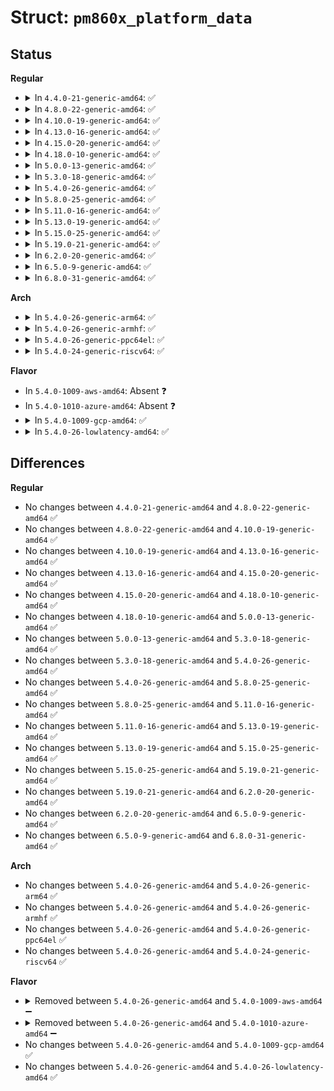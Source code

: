 # Struct: <code>pm860x_platform_data</code>

## Status
<b>Regular</b>
<ul>
<li>
<details>
<summary>In <code>4.4.0-21-generic-amd64</code>: ✅</summary>

```c
struct pm860x_platform_data {
    struct pm860x_backlight_pdata * backlight;
    struct pm860x_led_pdata * led;
    struct pm860x_rtc_pdata * rtc;
    struct pm860x_touch_pdata * touch;
    struct pm860x_power_pdata * power;
    struct regulator_init_data * buck1;
    struct regulator_init_data * buck2;
    struct regulator_init_data * buck3;
    struct regulator_init_data * ldo1;
    struct regulator_init_data * ldo2;
    struct regulator_init_data * ldo3;
    struct regulator_init_data * ldo4;
    struct regulator_init_data * ldo5;
    struct regulator_init_data * ldo6;
    struct regulator_init_data * ldo7;
    struct regulator_init_data * ldo8;
    struct regulator_init_data * ldo9;
    struct regulator_init_data * ldo10;
    struct regulator_init_data * ldo12;
    struct regulator_init_data * ldo_vibrator;
    struct regulator_init_data * ldo14;
    struct charger_desc * chg_desc;
    int companion_addr;
    int i2c_port;
    int irq_mode;
    int irq_base;
    int num_leds;
    int num_backlights;
}
```
</details>
</li>
<li>
<details>
<summary>In <code>4.8.0-22-generic-amd64</code>: ✅</summary>

```c
struct pm860x_platform_data {
    struct pm860x_backlight_pdata * backlight;
    struct pm860x_led_pdata * led;
    struct pm860x_rtc_pdata * rtc;
    struct pm860x_touch_pdata * touch;
    struct pm860x_power_pdata * power;
    struct regulator_init_data * buck1;
    struct regulator_init_data * buck2;
    struct regulator_init_data * buck3;
    struct regulator_init_data * ldo1;
    struct regulator_init_data * ldo2;
    struct regulator_init_data * ldo3;
    struct regulator_init_data * ldo4;
    struct regulator_init_data * ldo5;
    struct regulator_init_data * ldo6;
    struct regulator_init_data * ldo7;
    struct regulator_init_data * ldo8;
    struct regulator_init_data * ldo9;
    struct regulator_init_data * ldo10;
    struct regulator_init_data * ldo12;
    struct regulator_init_data * ldo_vibrator;
    struct regulator_init_data * ldo14;
    struct charger_desc * chg_desc;
    int companion_addr;
    int i2c_port;
    int irq_mode;
    int irq_base;
    int num_leds;
    int num_backlights;
}
```
</details>
</li>
<li>
<details>
<summary>In <code>4.10.0-19-generic-amd64</code>: ✅</summary>

```c
struct pm860x_platform_data {
    struct pm860x_backlight_pdata * backlight;
    struct pm860x_led_pdata * led;
    struct pm860x_rtc_pdata * rtc;
    struct pm860x_touch_pdata * touch;
    struct pm860x_power_pdata * power;
    struct regulator_init_data * buck1;
    struct regulator_init_data * buck2;
    struct regulator_init_data * buck3;
    struct regulator_init_data * ldo1;
    struct regulator_init_data * ldo2;
    struct regulator_init_data * ldo3;
    struct regulator_init_data * ldo4;
    struct regulator_init_data * ldo5;
    struct regulator_init_data * ldo6;
    struct regulator_init_data * ldo7;
    struct regulator_init_data * ldo8;
    struct regulator_init_data * ldo9;
    struct regulator_init_data * ldo10;
    struct regulator_init_data * ldo12;
    struct regulator_init_data * ldo_vibrator;
    struct regulator_init_data * ldo14;
    struct charger_desc * chg_desc;
    int companion_addr;
    int i2c_port;
    int irq_mode;
    int irq_base;
    int num_leds;
    int num_backlights;
}
```
</details>
</li>
<li>
<details>
<summary>In <code>4.13.0-16-generic-amd64</code>: ✅</summary>

```c
struct pm860x_platform_data {
    struct pm860x_backlight_pdata * backlight;
    struct pm860x_led_pdata * led;
    struct pm860x_rtc_pdata * rtc;
    struct pm860x_touch_pdata * touch;
    struct pm860x_power_pdata * power;
    struct regulator_init_data * buck1;
    struct regulator_init_data * buck2;
    struct regulator_init_data * buck3;
    struct regulator_init_data * ldo1;
    struct regulator_init_data * ldo2;
    struct regulator_init_data * ldo3;
    struct regulator_init_data * ldo4;
    struct regulator_init_data * ldo5;
    struct regulator_init_data * ldo6;
    struct regulator_init_data * ldo7;
    struct regulator_init_data * ldo8;
    struct regulator_init_data * ldo9;
    struct regulator_init_data * ldo10;
    struct regulator_init_data * ldo12;
    struct regulator_init_data * ldo_vibrator;
    struct regulator_init_data * ldo14;
    struct charger_desc * chg_desc;
    int companion_addr;
    int i2c_port;
    int irq_mode;
    int irq_base;
    int num_leds;
    int num_backlights;
}
```
</details>
</li>
<li>
<details>
<summary>In <code>4.15.0-20-generic-amd64</code>: ✅</summary>

```c
struct pm860x_platform_data {
    struct pm860x_backlight_pdata * backlight;
    struct pm860x_led_pdata * led;
    struct pm860x_rtc_pdata * rtc;
    struct pm860x_touch_pdata * touch;
    struct pm860x_power_pdata * power;
    struct regulator_init_data * buck1;
    struct regulator_init_data * buck2;
    struct regulator_init_data * buck3;
    struct regulator_init_data * ldo1;
    struct regulator_init_data * ldo2;
    struct regulator_init_data * ldo3;
    struct regulator_init_data * ldo4;
    struct regulator_init_data * ldo5;
    struct regulator_init_data * ldo6;
    struct regulator_init_data * ldo7;
    struct regulator_init_data * ldo8;
    struct regulator_init_data * ldo9;
    struct regulator_init_data * ldo10;
    struct regulator_init_data * ldo12;
    struct regulator_init_data * ldo_vibrator;
    struct regulator_init_data * ldo14;
    struct charger_desc * chg_desc;
    int companion_addr;
    int i2c_port;
    int irq_mode;
    int irq_base;
    int num_leds;
    int num_backlights;
}
```
</details>
</li>
<li>
<details>
<summary>In <code>4.18.0-10-generic-amd64</code>: ✅</summary>

```c
struct pm860x_platform_data {
    struct pm860x_backlight_pdata * backlight;
    struct pm860x_led_pdata * led;
    struct pm860x_rtc_pdata * rtc;
    struct pm860x_touch_pdata * touch;
    struct pm860x_power_pdata * power;
    struct regulator_init_data * buck1;
    struct regulator_init_data * buck2;
    struct regulator_init_data * buck3;
    struct regulator_init_data * ldo1;
    struct regulator_init_data * ldo2;
    struct regulator_init_data * ldo3;
    struct regulator_init_data * ldo4;
    struct regulator_init_data * ldo5;
    struct regulator_init_data * ldo6;
    struct regulator_init_data * ldo7;
    struct regulator_init_data * ldo8;
    struct regulator_init_data * ldo9;
    struct regulator_init_data * ldo10;
    struct regulator_init_data * ldo12;
    struct regulator_init_data * ldo_vibrator;
    struct regulator_init_data * ldo14;
    struct charger_desc * chg_desc;
    int companion_addr;
    int i2c_port;
    int irq_mode;
    int irq_base;
    int num_leds;
    int num_backlights;
}
```
</details>
</li>
<li>
<details>
<summary>In <code>5.0.0-13-generic-amd64</code>: ✅</summary>

```c
struct pm860x_platform_data {
    struct pm860x_backlight_pdata * backlight;
    struct pm860x_led_pdata * led;
    struct pm860x_rtc_pdata * rtc;
    struct pm860x_touch_pdata * touch;
    struct pm860x_power_pdata * power;
    struct regulator_init_data * buck1;
    struct regulator_init_data * buck2;
    struct regulator_init_data * buck3;
    struct regulator_init_data * ldo1;
    struct regulator_init_data * ldo2;
    struct regulator_init_data * ldo3;
    struct regulator_init_data * ldo4;
    struct regulator_init_data * ldo5;
    struct regulator_init_data * ldo6;
    struct regulator_init_data * ldo7;
    struct regulator_init_data * ldo8;
    struct regulator_init_data * ldo9;
    struct regulator_init_data * ldo10;
    struct regulator_init_data * ldo12;
    struct regulator_init_data * ldo_vibrator;
    struct regulator_init_data * ldo14;
    struct charger_desc * chg_desc;
    int companion_addr;
    int i2c_port;
    int irq_mode;
    int irq_base;
    int num_leds;
    int num_backlights;
}
```
</details>
</li>
<li>
<details>
<summary>In <code>5.3.0-18-generic-amd64</code>: ✅</summary>

```c
struct pm860x_platform_data {
    struct pm860x_backlight_pdata * backlight;
    struct pm860x_led_pdata * led;
    struct pm860x_rtc_pdata * rtc;
    struct pm860x_touch_pdata * touch;
    struct pm860x_power_pdata * power;
    struct regulator_init_data * buck1;
    struct regulator_init_data * buck2;
    struct regulator_init_data * buck3;
    struct regulator_init_data * ldo1;
    struct regulator_init_data * ldo2;
    struct regulator_init_data * ldo3;
    struct regulator_init_data * ldo4;
    struct regulator_init_data * ldo5;
    struct regulator_init_data * ldo6;
    struct regulator_init_data * ldo7;
    struct regulator_init_data * ldo8;
    struct regulator_init_data * ldo9;
    struct regulator_init_data * ldo10;
    struct regulator_init_data * ldo12;
    struct regulator_init_data * ldo_vibrator;
    struct regulator_init_data * ldo14;
    struct charger_desc * chg_desc;
    int companion_addr;
    int i2c_port;
    int irq_mode;
    int irq_base;
    int num_leds;
    int num_backlights;
}
```
</details>
</li>
<li>
<details>
<summary>In <code>5.4.0-26-generic-amd64</code>: ✅</summary>

```c
struct pm860x_platform_data {
    struct pm860x_backlight_pdata * backlight;
    struct pm860x_led_pdata * led;
    struct pm860x_rtc_pdata * rtc;
    struct pm860x_touch_pdata * touch;
    struct pm860x_power_pdata * power;
    struct regulator_init_data * buck1;
    struct regulator_init_data * buck2;
    struct regulator_init_data * buck3;
    struct regulator_init_data * ldo1;
    struct regulator_init_data * ldo2;
    struct regulator_init_data * ldo3;
    struct regulator_init_data * ldo4;
    struct regulator_init_data * ldo5;
    struct regulator_init_data * ldo6;
    struct regulator_init_data * ldo7;
    struct regulator_init_data * ldo8;
    struct regulator_init_data * ldo9;
    struct regulator_init_data * ldo10;
    struct regulator_init_data * ldo12;
    struct regulator_init_data * ldo_vibrator;
    struct regulator_init_data * ldo14;
    struct charger_desc * chg_desc;
    int companion_addr;
    int i2c_port;
    int irq_mode;
    int irq_base;
    int num_leds;
    int num_backlights;
}
```
</details>
</li>
<li>
<details>
<summary>In <code>5.8.0-25-generic-amd64</code>: ✅</summary>

```c
struct pm860x_platform_data {
    struct pm860x_backlight_pdata * backlight;
    struct pm860x_led_pdata * led;
    struct pm860x_rtc_pdata * rtc;
    struct pm860x_touch_pdata * touch;
    struct pm860x_power_pdata * power;
    struct regulator_init_data * buck1;
    struct regulator_init_data * buck2;
    struct regulator_init_data * buck3;
    struct regulator_init_data * ldo1;
    struct regulator_init_data * ldo2;
    struct regulator_init_data * ldo3;
    struct regulator_init_data * ldo4;
    struct regulator_init_data * ldo5;
    struct regulator_init_data * ldo6;
    struct regulator_init_data * ldo7;
    struct regulator_init_data * ldo8;
    struct regulator_init_data * ldo9;
    struct regulator_init_data * ldo10;
    struct regulator_init_data * ldo12;
    struct regulator_init_data * ldo_vibrator;
    struct regulator_init_data * ldo14;
    struct charger_desc * chg_desc;
    int companion_addr;
    int i2c_port;
    int irq_mode;
    int irq_base;
    int num_leds;
    int num_backlights;
}
```
</details>
</li>
<li>
<details>
<summary>In <code>5.11.0-16-generic-amd64</code>: ✅</summary>

```c
struct pm860x_platform_data {
    struct pm860x_backlight_pdata * backlight;
    struct pm860x_led_pdata * led;
    struct pm860x_rtc_pdata * rtc;
    struct pm860x_touch_pdata * touch;
    struct pm860x_power_pdata * power;
    struct regulator_init_data * buck1;
    struct regulator_init_data * buck2;
    struct regulator_init_data * buck3;
    struct regulator_init_data * ldo1;
    struct regulator_init_data * ldo2;
    struct regulator_init_data * ldo3;
    struct regulator_init_data * ldo4;
    struct regulator_init_data * ldo5;
    struct regulator_init_data * ldo6;
    struct regulator_init_data * ldo7;
    struct regulator_init_data * ldo8;
    struct regulator_init_data * ldo9;
    struct regulator_init_data * ldo10;
    struct regulator_init_data * ldo12;
    struct regulator_init_data * ldo_vibrator;
    struct regulator_init_data * ldo14;
    struct charger_desc * chg_desc;
    int companion_addr;
    int i2c_port;
    int irq_mode;
    int irq_base;
    int num_leds;
    int num_backlights;
}
```
</details>
</li>
<li>
<details>
<summary>In <code>5.13.0-19-generic-amd64</code>: ✅</summary>

```c
struct pm860x_platform_data {
    struct pm860x_backlight_pdata * backlight;
    struct pm860x_led_pdata * led;
    struct pm860x_rtc_pdata * rtc;
    struct pm860x_touch_pdata * touch;
    struct pm860x_power_pdata * power;
    struct regulator_init_data * buck1;
    struct regulator_init_data * buck2;
    struct regulator_init_data * buck3;
    struct regulator_init_data * ldo1;
    struct regulator_init_data * ldo2;
    struct regulator_init_data * ldo3;
    struct regulator_init_data * ldo4;
    struct regulator_init_data * ldo5;
    struct regulator_init_data * ldo6;
    struct regulator_init_data * ldo7;
    struct regulator_init_data * ldo8;
    struct regulator_init_data * ldo9;
    struct regulator_init_data * ldo10;
    struct regulator_init_data * ldo12;
    struct regulator_init_data * ldo_vibrator;
    struct regulator_init_data * ldo14;
    struct charger_desc * chg_desc;
    int companion_addr;
    int i2c_port;
    int irq_mode;
    int irq_base;
    int num_leds;
    int num_backlights;
}
```
</details>
</li>
<li>
<details>
<summary>In <code>5.15.0-25-generic-amd64</code>: ✅</summary>

```c
struct pm860x_platform_data {
    struct pm860x_backlight_pdata * backlight;
    struct pm860x_led_pdata * led;
    struct pm860x_rtc_pdata * rtc;
    struct pm860x_touch_pdata * touch;
    struct pm860x_power_pdata * power;
    struct regulator_init_data * buck1;
    struct regulator_init_data * buck2;
    struct regulator_init_data * buck3;
    struct regulator_init_data * ldo1;
    struct regulator_init_data * ldo2;
    struct regulator_init_data * ldo3;
    struct regulator_init_data * ldo4;
    struct regulator_init_data * ldo5;
    struct regulator_init_data * ldo6;
    struct regulator_init_data * ldo7;
    struct regulator_init_data * ldo8;
    struct regulator_init_data * ldo9;
    struct regulator_init_data * ldo10;
    struct regulator_init_data * ldo12;
    struct regulator_init_data * ldo_vibrator;
    struct regulator_init_data * ldo14;
    struct charger_desc * chg_desc;
    int companion_addr;
    int i2c_port;
    int irq_mode;
    int irq_base;
    int num_leds;
    int num_backlights;
}
```
</details>
</li>
<li>
<details>
<summary>In <code>5.19.0-21-generic-amd64</code>: ✅</summary>

```c
struct pm860x_platform_data {
    struct pm860x_backlight_pdata * backlight;
    struct pm860x_led_pdata * led;
    struct pm860x_rtc_pdata * rtc;
    struct pm860x_touch_pdata * touch;
    struct pm860x_power_pdata * power;
    struct regulator_init_data * buck1;
    struct regulator_init_data * buck2;
    struct regulator_init_data * buck3;
    struct regulator_init_data * ldo1;
    struct regulator_init_data * ldo2;
    struct regulator_init_data * ldo3;
    struct regulator_init_data * ldo4;
    struct regulator_init_data * ldo5;
    struct regulator_init_data * ldo6;
    struct regulator_init_data * ldo7;
    struct regulator_init_data * ldo8;
    struct regulator_init_data * ldo9;
    struct regulator_init_data * ldo10;
    struct regulator_init_data * ldo12;
    struct regulator_init_data * ldo_vibrator;
    struct regulator_init_data * ldo14;
    struct charger_desc * chg_desc;
    int companion_addr;
    int i2c_port;
    int irq_mode;
    int irq_base;
    int num_leds;
    int num_backlights;
}
```
</details>
</li>
<li>
<details>
<summary>In <code>6.2.0-20-generic-amd64</code>: ✅</summary>

```c
struct pm860x_platform_data {
    struct pm860x_backlight_pdata * backlight;
    struct pm860x_led_pdata * led;
    struct pm860x_rtc_pdata * rtc;
    struct pm860x_touch_pdata * touch;
    struct pm860x_power_pdata * power;
    struct regulator_init_data * buck1;
    struct regulator_init_data * buck2;
    struct regulator_init_data * buck3;
    struct regulator_init_data * ldo1;
    struct regulator_init_data * ldo2;
    struct regulator_init_data * ldo3;
    struct regulator_init_data * ldo4;
    struct regulator_init_data * ldo5;
    struct regulator_init_data * ldo6;
    struct regulator_init_data * ldo7;
    struct regulator_init_data * ldo8;
    struct regulator_init_data * ldo9;
    struct regulator_init_data * ldo10;
    struct regulator_init_data * ldo12;
    struct regulator_init_data * ldo_vibrator;
    struct regulator_init_data * ldo14;
    struct charger_desc * chg_desc;
    int companion_addr;
    int i2c_port;
    int irq_mode;
    int irq_base;
    int num_leds;
    int num_backlights;
}
```
</details>
</li>
<li>
<details>
<summary>In <code>6.5.0-9-generic-amd64</code>: ✅</summary>

```c
struct pm860x_platform_data {
    struct pm860x_backlight_pdata * backlight;
    struct pm860x_led_pdata * led;
    struct pm860x_rtc_pdata * rtc;
    struct pm860x_touch_pdata * touch;
    struct pm860x_power_pdata * power;
    struct regulator_init_data * buck1;
    struct regulator_init_data * buck2;
    struct regulator_init_data * buck3;
    struct regulator_init_data * ldo1;
    struct regulator_init_data * ldo2;
    struct regulator_init_data * ldo3;
    struct regulator_init_data * ldo4;
    struct regulator_init_data * ldo5;
    struct regulator_init_data * ldo6;
    struct regulator_init_data * ldo7;
    struct regulator_init_data * ldo8;
    struct regulator_init_data * ldo9;
    struct regulator_init_data * ldo10;
    struct regulator_init_data * ldo12;
    struct regulator_init_data * ldo_vibrator;
    struct regulator_init_data * ldo14;
    struct charger_desc * chg_desc;
    int companion_addr;
    int i2c_port;
    int irq_mode;
    int irq_base;
    int num_leds;
    int num_backlights;
}
```
</details>
</li>
<li>
<details>
<summary>In <code>6.8.0-31-generic-amd64</code>: ✅</summary>

```c
struct pm860x_platform_data {
    struct pm860x_backlight_pdata * backlight;
    struct pm860x_led_pdata * led;
    struct pm860x_rtc_pdata * rtc;
    struct pm860x_touch_pdata * touch;
    struct pm860x_power_pdata * power;
    struct regulator_init_data * buck1;
    struct regulator_init_data * buck2;
    struct regulator_init_data * buck3;
    struct regulator_init_data * ldo1;
    struct regulator_init_data * ldo2;
    struct regulator_init_data * ldo3;
    struct regulator_init_data * ldo4;
    struct regulator_init_data * ldo5;
    struct regulator_init_data * ldo6;
    struct regulator_init_data * ldo7;
    struct regulator_init_data * ldo8;
    struct regulator_init_data * ldo9;
    struct regulator_init_data * ldo10;
    struct regulator_init_data * ldo12;
    struct regulator_init_data * ldo_vibrator;
    struct regulator_init_data * ldo14;
    struct charger_desc * chg_desc;
    int companion_addr;
    int i2c_port;
    int irq_mode;
    int irq_base;
    int num_leds;
    int num_backlights;
}
```
</details>
</li>
</ul>
<b>Arch</b>
<ul>
<li>
<details>
<summary>In <code>5.4.0-26-generic-arm64</code>: ✅</summary>

```c
struct pm860x_platform_data {
    struct pm860x_backlight_pdata * backlight;
    struct pm860x_led_pdata * led;
    struct pm860x_rtc_pdata * rtc;
    struct pm860x_touch_pdata * touch;
    struct pm860x_power_pdata * power;
    struct regulator_init_data * buck1;
    struct regulator_init_data * buck2;
    struct regulator_init_data * buck3;
    struct regulator_init_data * ldo1;
    struct regulator_init_data * ldo2;
    struct regulator_init_data * ldo3;
    struct regulator_init_data * ldo4;
    struct regulator_init_data * ldo5;
    struct regulator_init_data * ldo6;
    struct regulator_init_data * ldo7;
    struct regulator_init_data * ldo8;
    struct regulator_init_data * ldo9;
    struct regulator_init_data * ldo10;
    struct regulator_init_data * ldo12;
    struct regulator_init_data * ldo_vibrator;
    struct regulator_init_data * ldo14;
    struct charger_desc * chg_desc;
    int companion_addr;
    int i2c_port;
    int irq_mode;
    int irq_base;
    int num_leds;
    int num_backlights;
}
```
</details>
</li>
<li>
<details>
<summary>In <code>5.4.0-26-generic-armhf</code>: ✅</summary>

```c
struct pm860x_platform_data {
    struct pm860x_backlight_pdata * backlight;
    struct pm860x_led_pdata * led;
    struct pm860x_rtc_pdata * rtc;
    struct pm860x_touch_pdata * touch;
    struct pm860x_power_pdata * power;
    struct regulator_init_data * buck1;
    struct regulator_init_data * buck2;
    struct regulator_init_data * buck3;
    struct regulator_init_data * ldo1;
    struct regulator_init_data * ldo2;
    struct regulator_init_data * ldo3;
    struct regulator_init_data * ldo4;
    struct regulator_init_data * ldo5;
    struct regulator_init_data * ldo6;
    struct regulator_init_data * ldo7;
    struct regulator_init_data * ldo8;
    struct regulator_init_data * ldo9;
    struct regulator_init_data * ldo10;
    struct regulator_init_data * ldo12;
    struct regulator_init_data * ldo_vibrator;
    struct regulator_init_data * ldo14;
    struct charger_desc * chg_desc;
    int companion_addr;
    int i2c_port;
    int irq_mode;
    int irq_base;
    int num_leds;
    int num_backlights;
}
```
</details>
</li>
<li>
<details>
<summary>In <code>5.4.0-26-generic-ppc64el</code>: ✅</summary>

```c
struct pm860x_platform_data {
    struct pm860x_backlight_pdata * backlight;
    struct pm860x_led_pdata * led;
    struct pm860x_rtc_pdata * rtc;
    struct pm860x_touch_pdata * touch;
    struct pm860x_power_pdata * power;
    struct regulator_init_data * buck1;
    struct regulator_init_data * buck2;
    struct regulator_init_data * buck3;
    struct regulator_init_data * ldo1;
    struct regulator_init_data * ldo2;
    struct regulator_init_data * ldo3;
    struct regulator_init_data * ldo4;
    struct regulator_init_data * ldo5;
    struct regulator_init_data * ldo6;
    struct regulator_init_data * ldo7;
    struct regulator_init_data * ldo8;
    struct regulator_init_data * ldo9;
    struct regulator_init_data * ldo10;
    struct regulator_init_data * ldo12;
    struct regulator_init_data * ldo_vibrator;
    struct regulator_init_data * ldo14;
    struct charger_desc * chg_desc;
    int companion_addr;
    int i2c_port;
    int irq_mode;
    int irq_base;
    int num_leds;
    int num_backlights;
}
```
</details>
</li>
<li>
<details>
<summary>In <code>5.4.0-24-generic-riscv64</code>: ✅</summary>

```c
struct pm860x_platform_data {
    struct pm860x_backlight_pdata * backlight;
    struct pm860x_led_pdata * led;
    struct pm860x_rtc_pdata * rtc;
    struct pm860x_touch_pdata * touch;
    struct pm860x_power_pdata * power;
    struct regulator_init_data * buck1;
    struct regulator_init_data * buck2;
    struct regulator_init_data * buck3;
    struct regulator_init_data * ldo1;
    struct regulator_init_data * ldo2;
    struct regulator_init_data * ldo3;
    struct regulator_init_data * ldo4;
    struct regulator_init_data * ldo5;
    struct regulator_init_data * ldo6;
    struct regulator_init_data * ldo7;
    struct regulator_init_data * ldo8;
    struct regulator_init_data * ldo9;
    struct regulator_init_data * ldo10;
    struct regulator_init_data * ldo12;
    struct regulator_init_data * ldo_vibrator;
    struct regulator_init_data * ldo14;
    struct charger_desc * chg_desc;
    int companion_addr;
    int i2c_port;
    int irq_mode;
    int irq_base;
    int num_leds;
    int num_backlights;
}
```
</details>
</li>
</ul>
<b>Flavor</b>
<ul>
<li>
In <code>5.4.0-1009-aws-amd64</code>: Absent ❓
</li>
<li>
In <code>5.4.0-1010-azure-amd64</code>: Absent ❓
</li>
<li>
<details>
<summary>In <code>5.4.0-1009-gcp-amd64</code>: ✅</summary>

```c
struct pm860x_platform_data {
    struct pm860x_backlight_pdata * backlight;
    struct pm860x_led_pdata * led;
    struct pm860x_rtc_pdata * rtc;
    struct pm860x_touch_pdata * touch;
    struct pm860x_power_pdata * power;
    struct regulator_init_data * buck1;
    struct regulator_init_data * buck2;
    struct regulator_init_data * buck3;
    struct regulator_init_data * ldo1;
    struct regulator_init_data * ldo2;
    struct regulator_init_data * ldo3;
    struct regulator_init_data * ldo4;
    struct regulator_init_data * ldo5;
    struct regulator_init_data * ldo6;
    struct regulator_init_data * ldo7;
    struct regulator_init_data * ldo8;
    struct regulator_init_data * ldo9;
    struct regulator_init_data * ldo10;
    struct regulator_init_data * ldo12;
    struct regulator_init_data * ldo_vibrator;
    struct regulator_init_data * ldo14;
    struct charger_desc * chg_desc;
    int companion_addr;
    int i2c_port;
    int irq_mode;
    int irq_base;
    int num_leds;
    int num_backlights;
}
```
</details>
</li>
<li>
<details>
<summary>In <code>5.4.0-26-lowlatency-amd64</code>: ✅</summary>

```c
struct pm860x_platform_data {
    struct pm860x_backlight_pdata * backlight;
    struct pm860x_led_pdata * led;
    struct pm860x_rtc_pdata * rtc;
    struct pm860x_touch_pdata * touch;
    struct pm860x_power_pdata * power;
    struct regulator_init_data * buck1;
    struct regulator_init_data * buck2;
    struct regulator_init_data * buck3;
    struct regulator_init_data * ldo1;
    struct regulator_init_data * ldo2;
    struct regulator_init_data * ldo3;
    struct regulator_init_data * ldo4;
    struct regulator_init_data * ldo5;
    struct regulator_init_data * ldo6;
    struct regulator_init_data * ldo7;
    struct regulator_init_data * ldo8;
    struct regulator_init_data * ldo9;
    struct regulator_init_data * ldo10;
    struct regulator_init_data * ldo12;
    struct regulator_init_data * ldo_vibrator;
    struct regulator_init_data * ldo14;
    struct charger_desc * chg_desc;
    int companion_addr;
    int i2c_port;
    int irq_mode;
    int irq_base;
    int num_leds;
    int num_backlights;
}
```
</details>
</li>
</ul>

## Differences
<b>Regular</b>
<ul>
<li>
No changes between <code>4.4.0-21-generic-amd64</code> and <code>4.8.0-22-generic-amd64</code> ✅
</li>
<li>
No changes between <code>4.8.0-22-generic-amd64</code> and <code>4.10.0-19-generic-amd64</code> ✅
</li>
<li>
No changes between <code>4.10.0-19-generic-amd64</code> and <code>4.13.0-16-generic-amd64</code> ✅
</li>
<li>
No changes between <code>4.13.0-16-generic-amd64</code> and <code>4.15.0-20-generic-amd64</code> ✅
</li>
<li>
No changes between <code>4.15.0-20-generic-amd64</code> and <code>4.18.0-10-generic-amd64</code> ✅
</li>
<li>
No changes between <code>4.18.0-10-generic-amd64</code> and <code>5.0.0-13-generic-amd64</code> ✅
</li>
<li>
No changes between <code>5.0.0-13-generic-amd64</code> and <code>5.3.0-18-generic-amd64</code> ✅
</li>
<li>
No changes between <code>5.3.0-18-generic-amd64</code> and <code>5.4.0-26-generic-amd64</code> ✅
</li>
<li>
No changes between <code>5.4.0-26-generic-amd64</code> and <code>5.8.0-25-generic-amd64</code> ✅
</li>
<li>
No changes between <code>5.8.0-25-generic-amd64</code> and <code>5.11.0-16-generic-amd64</code> ✅
</li>
<li>
No changes between <code>5.11.0-16-generic-amd64</code> and <code>5.13.0-19-generic-amd64</code> ✅
</li>
<li>
No changes between <code>5.13.0-19-generic-amd64</code> and <code>5.15.0-25-generic-amd64</code> ✅
</li>
<li>
No changes between <code>5.15.0-25-generic-amd64</code> and <code>5.19.0-21-generic-amd64</code> ✅
</li>
<li>
No changes between <code>5.19.0-21-generic-amd64</code> and <code>6.2.0-20-generic-amd64</code> ✅
</li>
<li>
No changes between <code>6.2.0-20-generic-amd64</code> and <code>6.5.0-9-generic-amd64</code> ✅
</li>
<li>
No changes between <code>6.5.0-9-generic-amd64</code> and <code>6.8.0-31-generic-amd64</code> ✅
</li>
</ul>
<b>Arch</b>
<ul>
<li>
No changes between <code>5.4.0-26-generic-amd64</code> and <code>5.4.0-26-generic-arm64</code> ✅
</li>
<li>
No changes between <code>5.4.0-26-generic-amd64</code> and <code>5.4.0-26-generic-armhf</code> ✅
</li>
<li>
No changes between <code>5.4.0-26-generic-amd64</code> and <code>5.4.0-26-generic-ppc64el</code> ✅
</li>
<li>
No changes between <code>5.4.0-26-generic-amd64</code> and <code>5.4.0-24-generic-riscv64</code> ✅
</li>
</ul>
<b>Flavor</b>
<ul>
<li>
<details>
<summary>Removed between <code>5.4.0-26-generic-amd64</code> and <code>5.4.0-1009-aws-amd64</code> ➖</summary>

```c
struct pm860x_platform_data {
    struct pm860x_backlight_pdata * backlight;
    struct pm860x_led_pdata * led;
    struct pm860x_rtc_pdata * rtc;
    struct pm860x_touch_pdata * touch;
    struct pm860x_power_pdata * power;
    struct regulator_init_data * buck1;
    struct regulator_init_data * buck2;
    struct regulator_init_data * buck3;
    struct regulator_init_data * ldo1;
    struct regulator_init_data * ldo2;
    struct regulator_init_data * ldo3;
    struct regulator_init_data * ldo4;
    struct regulator_init_data * ldo5;
    struct regulator_init_data * ldo6;
    struct regulator_init_data * ldo7;
    struct regulator_init_data * ldo8;
    struct regulator_init_data * ldo9;
    struct regulator_init_data * ldo10;
    struct regulator_init_data * ldo12;
    struct regulator_init_data * ldo_vibrator;
    struct regulator_init_data * ldo14;
    struct charger_desc * chg_desc;
    int companion_addr;
    int i2c_port;
    int irq_mode;
    int irq_base;
    int num_leds;
    int num_backlights;
}
```
</details>
</li>
<li>
<details>
<summary>Removed between <code>5.4.0-26-generic-amd64</code> and <code>5.4.0-1010-azure-amd64</code> ➖</summary>

```c
struct pm860x_platform_data {
    struct pm860x_backlight_pdata * backlight;
    struct pm860x_led_pdata * led;
    struct pm860x_rtc_pdata * rtc;
    struct pm860x_touch_pdata * touch;
    struct pm860x_power_pdata * power;
    struct regulator_init_data * buck1;
    struct regulator_init_data * buck2;
    struct regulator_init_data * buck3;
    struct regulator_init_data * ldo1;
    struct regulator_init_data * ldo2;
    struct regulator_init_data * ldo3;
    struct regulator_init_data * ldo4;
    struct regulator_init_data * ldo5;
    struct regulator_init_data * ldo6;
    struct regulator_init_data * ldo7;
    struct regulator_init_data * ldo8;
    struct regulator_init_data * ldo9;
    struct regulator_init_data * ldo10;
    struct regulator_init_data * ldo12;
    struct regulator_init_data * ldo_vibrator;
    struct regulator_init_data * ldo14;
    struct charger_desc * chg_desc;
    int companion_addr;
    int i2c_port;
    int irq_mode;
    int irq_base;
    int num_leds;
    int num_backlights;
}
```
</details>
</li>
<li>
No changes between <code>5.4.0-26-generic-amd64</code> and <code>5.4.0-1009-gcp-amd64</code> ✅
</li>
<li>
No changes between <code>5.4.0-26-generic-amd64</code> and <code>5.4.0-26-lowlatency-amd64</code> ✅
</li>
</ul>
